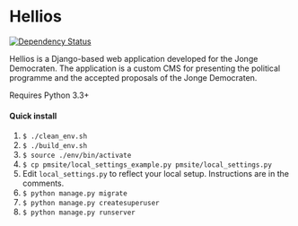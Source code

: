 Hellios
====
[![Dependency Status](https://gemnasium.com/jonge-democraten/hellios.svg)](https://gemnasium.com/jonge-democraten/hellios)

Hellios is a Django-based web application developed for the Jonge Democraten.
The application is a custom CMS for presenting the political programme and the accepted proposals of the Jonge Democraten.

Requires Python 3.3+

#### Quick install

1. `$ ./clean_env.sh`
1. `$ ./build_env.sh`
1. `$ source ./env/bin/activate`
1. `$ cp pmsite/local_settings_example.py pmsite/local_settings.py`
1. Edit `local_settings.py` to reflect your local setup. Instructions are in the comments.
1. `$ python manage.py migrate`
1. `$ python manage.py createsuperuser`
1. `$ python manage.py runserver`
